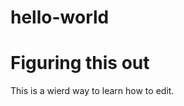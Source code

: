 # hello-world
<h1>Figuring this out</h1>

<body>
  
<p>This is a wierd way to learn how to edit.</p>

</body>
